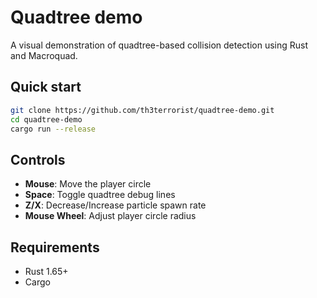 # Quadtree demo

A visual demonstration of quadtree-based collision detection using Rust and Macroquad.

## Quick start

```bash
git clone https://github.com/th3terrorist/quadtree-demo.git
cd quadtree-demo
cargo run --release
```

## Controls

- **Mouse**: Move the player circle
- **Space**: Toggle quadtree debug lines
- **Z/X**: Decrease/Increase particle spawn rate
- **Mouse Wheel**: Adjust player circle radius

## Requirements

- Rust 1.65+
- Cargo
